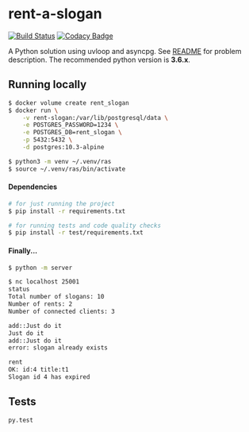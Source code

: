 # rent-a-slogan

[![Build Status](https://travis-ci.org/caulagi/py-ras.svg?branch=master)](https://travis-ci.org/caulagi/py-ras)
[![Codacy Badge](https://api.codacy.com/project/badge/Grade/a5198bc52ab54e47be293a25fec1f037)](https://www.codacy.com/app/caulagi/py-ras?utm_source=github.com&amp;utm_medium=referral&amp;utm_content=caulagi/py-ras&amp;utm_campaign=Badge_Grade)

A Python solution using uvloop and asyncpg. See [README][1] for problem
description. The recommended python version is **3.6.x**.

## Running locally

```bash
$ docker volume create rent_slogan
$ docker run \
    -v rent-slogan:/var/lib/postgresql/data \
    -e POSTGRES_PASSWORD=1234 \
    -e POSTGRES_DB=rent_slogan \
    -p 5432:5432 \
    -d postgres:10.3-alpine

$ python3 -m venv ~/.venv/ras
$ source ~/.venv/ras/bin/activate
```

#### Dependencies

```bash
# for just running the project
$ pip install -r requirements.txt

# for running tests and code quality checks
$ pip install -r test/requirements.txt
```

#### Finally...

```bash
$ python -m server
```

```bash
$ nc localhost 25001
status
Total number of slogans: 10
Number of rents: 2
Number of connected clients: 3

add::Just do it
Just do it
add::Just do it
error: slogan already exists

rent
OK: id:4 title:t1
Slogan id 4 has expired
```

## Tests

```bash
py.test
```


[1]: https://github.com/caulagi/rent-a-slogan/blob/master/README.md
